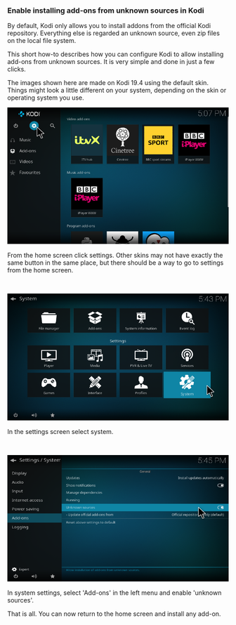 ### Enable installing add-ons from unknown sources in Kodi

By default, Kodi only allows you to install addons from the official Kodi 
repository. Everything else is regarded an unknown source, even zip files on
the local file system.

This short how-to describes how you can configure Kodi to allow installing 
add-ons from unknown sources. It is very simple and done in just a few clicks. 

The images shown here are made on Kodi 19.4 using the default skin. Things 
might look a little different on your system, depending on the skin or 
operating system you use.
&nbsp;

![img select settings](/assets/images/kodi-home-select-settings.png)

From the home screen click settings. Other skins may not have exactly the same 
button in the same place, but there should be a way to go to settings from the
home screen.

&nbsp;

![img select system](/assets//images/kodi-settings-select-system.png)

In the settings screen select system.

&nbsp;

![img enable unknown sources](/assets//images/kodi-system-enable-unknown-sources.png)

In system settings, select 'Add-ons' in the left menu and enable 'unknown 
sources'.

That is all. You can now return to the home screen and install any add-on.